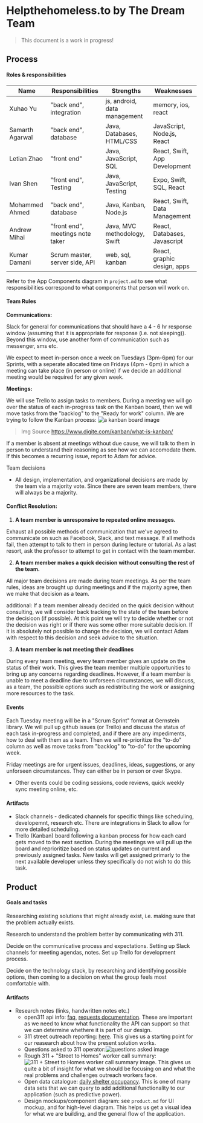 # Helpthehomeless.to by The Dream Team
> This document is a work in progress!
## Process

#### Roles & responsibilities

|Name   |Responsibilities   |Strengths  |Weaknesses  |
|-------|-------------------|-----------|------------|
|Xuhao Yu|"back end", integration|js, android, data management| memory, ios, react|
|Samarth Agarwal|"back end", database|Java, Databases, HTML/CSS|JavaScript, Node.js, React|
|Letian Zhao|"front end"   | Java, JavaScript, SQL  |React, Swift,  App Development  |
|Ivan Shen| "front end", Testing | Java, JavaScript, Testing | Expo, Swift, SQL, React |
|Mohammed Ahmed | "back end", database | Java, Kanban, Node.js  | React, Swift, Data Management|
| Andrew Mihai | "front end", meetings note taker| Java, MVC methodology, Swift | React,  Databases, Javascript|
| Kumar Damani | Scrum master, server side, API |web, sql, kanban | React, graphic design, apps|

Refer to the App Components diagram in `project.md` to see what responsibilities correspond to what components that person will work on.

#### Team Rules

**Communications:**

Slack for general for communications that should have a 4 - 6 hr response window (assuming that it is appropriate for response (i.e. not sleeping)). Beyond this window, use another form of communication such as messenger, sms etc.

We expect to meet in-person once a week on Tuesdays (3pm-6pm) for our Sprints, with a seperate allocated time on Fridays (4pm - 6pm) in which a meeting can take place (in person or online) if we decide an additional meeting would be required for any given week.


**Meetings:**

We will use Trello to assign tasks to members. During a meeting we will go over the status of each in-progress task on the Kanban board, then we will move tasks from the "backlog" to the "Ready for work" column. We are trying to follow the Kanban process:
![a kanban board image](https://d30s2hykpf82zu.cloudfront.net/wp-content/uploads/2018/11/Explicit-Policies-in-Kanban-Board-1024x613.png)
> Img Source https://www.digite.com/kanban/what-is-kanban/

If a member is absent at meetings without due cause, we will talk to them in person to understand their reasoning as see how we can accomodate them. If this becomes a recurring issue, report to Adam for advice.

Team decisions
* All design, implementation, and organizational decisions are made by the team via a majority vote. Since there are seven team members, there will always be a majority.
#### Conflict Resolution:
1. **A team member is unresponsive to repeated online messages.**

Exhaust all possible methods of communication that we've agreed to communicate on such as Facebook, Slack, and text message. If all methods fail, then attempt to talk to them in person during lecture or tutorial. As a last resort, ask the professor to attempt to get in contact with the team member.

2. **A team member makes a quick decision without consulting the rest of the team.**

All major team decisions are made during team meetings. As per the team rules, ideas are brought up during meetings and if the majority agree, then we make that decision as a team.

additional: If a team member already decided on the quick decision without consulting, we will consider back tracking to the state of the team before the decisioon (if possible). At this point we will try to decide whether or not the decision was right or if there was some other more suitable decision. If it is absolutely not possible to change the decision, we will contact Adam with respect to this decision and seek advice to the situation.

3. **A team member is not meeting their deadlines**

During every team meeting, every team member gives an update on the status of their work. This gives the team member multiple opportunities to bring up any concerns regarding deadlines. However, if a team member is unable to meet a deadline due to unforseen circumstances, we will discuss, as a team, the possible options such as redistributing the work or assigning more resources to the task.
#### Events


Each Tuesday meeting will be in a "Scrum Sprint" format at Gernstein library. We will pull up github issues (or Trello) and discuss the status of each task in-progress and completed, and if there are any impediments, how to deal with them as a team. Then we will re-prioritize the "to-do" column as well as move tasks from "backlog" to "to-do" for the upcoming week.

Friday meetings are for urgent issues, deadlines, ideas, suggestions, or any unforseen circumstances. They can either be in person or over Skype.
 * Other events could be coding sessions, code reviews, quick weekly sync meeting online, etc.

#### Artifacts


 * Slack channels - dedicated channels for specific things like scheduling, developemnt, research etc. There are integrations in Slack to allow for more detailed scheduling.
 * Trello (Kanban) board following a kanban process for how each card gets moved to the next section. During the meetings we will pull up the board and reprioritize based on status updates on current and previously assigned tasks. New tasks will get assigned primarly to the next available developer unless they specifically do not wish to do this task.



## Product

#### Goals and tasks


Researching existing solutions that might already exist, i.e. making sure that the problem actually exists.

Research to understand the problem better by communicating with 311.

Decide on the communicative process and expectations. Setting up Slack channels for meeting agendas, notes. Set up Trello for development process.

Decide on the technology stack, by researching and identifying possible options, then coming to a decision on what the group feels most comfortable with.


#### Artifacts

* Research notes (links, handwritten notes etc.)
  * open311 api info: [faq](https://www.toronto.ca/home/311-toronto-at-your-service/open311-api-and-mobile-apps/information-for-developers-open311-api/), [requests documentation](https://www.toronto.ca/city-government/data-research-maps/open-data/open-data-catalogue/#e2634d40-0dbf-4d91-12fa-83f039307e93). These are important as we need to know what functionality the API can support so that we can determine whethere it is part of our design.
  * 311 street outreach reporting: [here](https://www.toronto.ca/311/knowledgebase/kb/docs/articles/shelter,-support-and-housing-administration/homelessness-initiatives-and-prevention-services/homeless-person-in-need-of-assistance-street-help-street-outreach.html). This gives us a starting point for our reasearch about how the present solution works.
  * Questions asked to 311 operator:![questions asked image](https://i.imgur.com/24uCia7.jpg)
  * Rough 311 + "Street to Homes" worker call summary:![311 + Street to Homes worker call summary image](https://i.imgur.com/HKuNXay.jpg). This gives us quite a bit of insight for what we should be focusing on and what the real problems and challenges outreach workers face.
  * Open data catalogue: [daily shelter occupancy](https://www.toronto.ca/city-government/data-research-maps/open-data/open-data-catalogue/#711ba031-b32b-3390-ce54-22c15ac6389f). This is one of many data sets that we can query to add additional functionality to our application (such as predictive power).
  * Design mockups/component diagram: see ```product.md``` for UI mockup, and for high-level diagram. This helps us get a visual idea for what we are building, and the general flow of the application.

